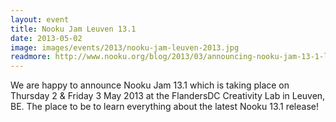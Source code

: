 ```yaml
---
layout: event
title: Nooku Jam Leuven 13.1
date: 2013-05-02
image: images/events/2013/nooku-jam-leuven-2013.jpg
readmore: http://www.nooku.org/blog/2013/03/announcing-nooku-jam-13-1-leuven/
---
```


We are happy to announce Nooku Jam 13.1 which is taking place on Thursday 2 & Friday 3 May 2013 at the FlandersDC Creativity Lab in Leuven, BE. The place to be to learn everything about the latest Nooku 13.1 release!